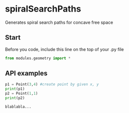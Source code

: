 # spiralSearchPaths
Generates spiral search paths for concave free space

## Start
Before you code, include this line on the top of your .py file
```python
from modules.geometry import *
```

## API examples

```python
p1 = Point(3,4) #create point by given x, y
print(p1)
p2 = Point(1,1)
print(p2)

blablabla...

```
